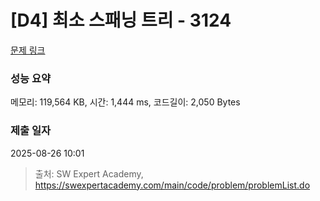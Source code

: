 # [D4] 최소 스패닝 트리 - 3124 

[문제 링크](https://swexpertacademy.com/main/code/problem/problemDetail.do?contestProbId=AV_mSnmKUckDFAWb) 

### 성능 요약

메모리: 119,564 KB, 시간: 1,444 ms, 코드길이: 2,050 Bytes

### 제출 일자

2025-08-26 10:01



> 출처: SW Expert Academy, https://swexpertacademy.com/main/code/problem/problemList.do